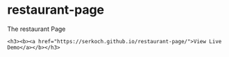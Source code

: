 # restaurant-page
The restaurant Page

	<h3><b><a href="https://serkoch.github.io/restaurant-page/">View Live Demo</a></b></h3>

